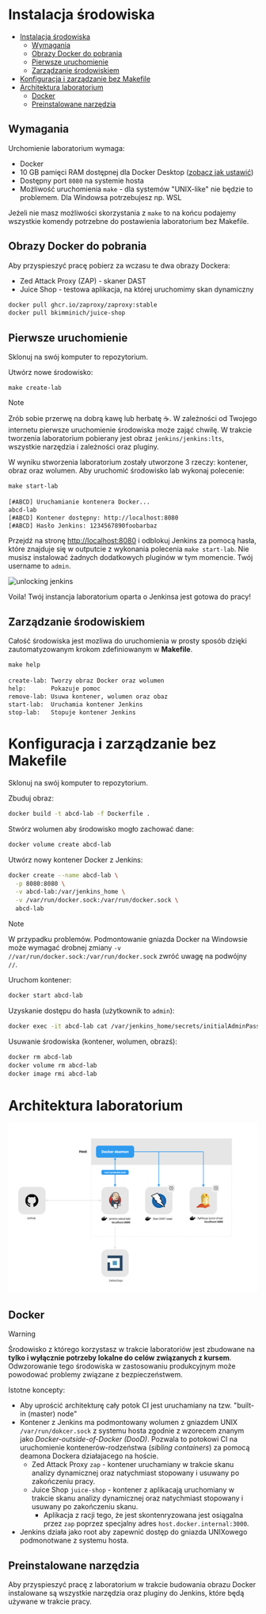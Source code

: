 # Instalacja środowiska

- [Instalacja środowiska](#instalacja-środowiska)
  - [Wymagania](#wymagania)
  - [Obrazy Docker do pobrania](#obrazy-docker-do-pobrania)
  - [Pierwsze uruchomienie](#pierwsze-uruchomienie)
  - [Zarządzanie środowiskiem](#zarządzanie-środowiskiem)
- [Konfiguracja i zarządzanie bez Makefile](#konfiguracja-i-zarządzanie-bez-makefile)
- [Architektura laboratorium](#architektura-laboratorium)
  - [Docker](#docker)
  - [Preinstalowane narzędzia](#preinstalowane-narzędzia)


## Wymagania
Urchomienie laboratorium wymaga:
- Docker
- 10 GB pamięci RAM dostępnej dla Docker Desktop ([zobacz jak ustawić](https://docs.docker.com/desktop/settings/#advanced))
- Dostępny port `8080` na systemie hosta
- Możliwość uruchomienia `make`  - dla systemów "UNIX-like" nie będzie to problemem. Dla Windowsa potrzebujesz np. WSL

Jeżeli nie masz możliwości skorzystania z `make` to na końcu podajemy wszystkie komendy potrzebne do postawienia laboratorium bez Makefile.

## Obrazy Docker do pobrania

Aby przyspieszyć pracę pobierz za wczasu te dwa obrazy Dockera:
* Zed Attack Proxy (ZAP) - skaner DAST
* Juice Shop - testowa aplikacja, na której uruchomimy skan dynamiczny

```bash
docker pull ghcr.io/zaproxy/zaproxy:stable
docker pull bkimminich/juice-shop
```

## Pierwsze uruchomienie

Sklonuj na swój komputer to repozytorium.

Utwórz nowe środowisko: 
```text
make create-lab
```

> [!NOTE]
> Zrób sobie przerwę na dobrą kawę lub herbatę ☕️. W zależności od Twojego internetu pierwsze uruchomienie środowiska może zająć chwilę. W trakcie tworzenia laboratorium pobierany jest obraz `jenkins/jenkins:lts`, wszystkie narzędzia i zależności oraz pluginy.

W wyniku stworzenia laboratorium zostały utworzone 3 rzeczy: kontener, obraz oraz wolumen. Aby uruchomić środowisko lab wykonaj polecenie:
```text
make start-lab

[#ABCD]	Uruchamianie kontenera Docker...
abcd-lab
[#ABCD]	Kontener dostępny: http://localhost:8080
[#ABCD]	Hasło Jenkins: 1234567890foobarbaz
```

Przejdź na stronę [http://localhost:8080](http://localhost:8080) i odblokuj Jenkins za pomocą hasła, które znajduje się w outputcie z wykonania polecenia `make start-lab`. Nie musisz instalować żadnych dodatkowych pluginów w tym momencie. Twój username to `admin`.

![unlocking jenkins](../assets/images/jenkins_unlock.gif)

Voila! Twój instancja laboratorium oparta o Jenkinsa jest gotowa do pracy! 

## Zarządzanie środowiskiem
Całość środowiska jest mozliwa do uruchomienia w prosty sposób dzięki zautomatyzowanym krokom zdefiniowanym w **Makefile**.

```text
make help

create-lab: Tworzy obraz Docker oraz wolumen
help:       Pokazuje pomoc
remove-lab: Usuwa kontener, wolumen oraz obaz
start-lab:  Uruchamia kontener Jenkins
stop-lab:   Stopuje kontener Jenkins
```

# Konfiguracja i zarządzanie bez Makefile
Sklonuj na swój komputer to repozytorium.

Zbuduj obraz:
```bash
docker build -t abcd-lab -f Dockerfile .
```

Stwórz wolumen aby środowisko mogło zachować dane:
```bash
docker volume create abcd-lab
```

Utwórz nowy kontener Docker z Jenkins: 
```bash
docker create --name abcd-lab \
  -p 8080:8080 \
  -v abcd-lab:/var/jenkins_home \
  -v /var/run/docker.sock:/var/run/docker.sock \
  abcd-lab
```
> [!NOTE]
> W przypadku problemów. Podmontowanie gniazda Docker na Windowsie może wymagać drobnej zmiany `-v //var/run/docker.sock:/var/run/docker.sock` zwróć uwagę na podwójny `//`.

Uruchom kontener:
```bash
docker start abcd-lab
```

Uzyskanie dostępu do hasła (użytkownik to `admin`):
```bash
docker exec -it abcd-lab cat /var/jenkins_home/secrets/initialAdminPassword
```

Usuwanie środowiska (kontener, wolumen, obrazś):
```bash
docker rm abcd-lab
docker volume rm abcd-lab
docker image rmi abcd-lab
```

# Architektura laboratorium
![lab architecture](../assets/images/lab_arch.png)

## Docker
> [!WARNING]
> Środowisko z którego korzystasz w trakcie laboratoriów jest zbudowane na **tylko i wyłącznie potrzeby lokalne do celów związanych z kursem**. Odwzorowanie tego środowiska w zastosowaniu produkcyjnym może powodować problemy związane z bezpieczeństwem.

Istotne koncepty:
- Aby uprościć architekturę cały potok CI jest uruchamiany na tzw. "built-in (master) node"
- Kontener z Jenkins ma podmontowany wolumen z gniazdem UNIX `/var/run/dokcer.sock` z systemu hosta zgodnie z wzorecem znanym jako *Docker-outside-of-Docker (DooD)*. Pozwala to potokowi CI na uruchomienie kontenerów-rodzeństwa (*sibling containers*) za pomocą deamona Dockera działajacego na hoście.
    - Zed Attack Proxy `zap` - kontener uruchamiany w trakcie skanu analizy dynamicznej oraz natychmiast stopowany i usuwany po zakończeniu pracy.
    - Juice Shop `juice-shop` - kontener z aplikacają uruchomiany w trakcie skanu analizy dynamicznej oraz natychmiast stopowany i usuwany po zakończeniu skanu.
      - Aplikacja z racji tego, że jest skontenryzowana jest osiągalna przez `zap` poprzez specjalny adres `host.docker.internal:3000`.
- Jenkins działa jako root aby zapewnić dostęp do gniazda UNIXowego podmonotwane z systemu hosta.

## Preinstalowane narzędzia
Aby przyspieszyć pracę z laboratorium w trakcie budowania obrazu Docker instalowane są wszystkie narzędzia oraz pluginy do Jenkins, które będą używane w trakcie pracy.
